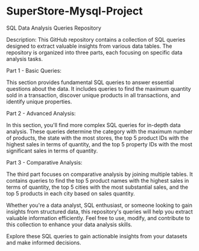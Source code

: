 # SuperStore-Mysql-Project
 SQL Data Analysis Queries Repository

 Description: This GitHub repository contains a collection of SQL queries designed to extract valuable insights from various data tables. The repository is organized into three parts, each focusing on specific data analysis tasks.

Part 1 - Basic Queries:

This section provides fundamental SQL queries to answer essential questions about the data. It includes queries to find the maximum quantity sold in a transaction, discover unique products in all transactions, and identify unique properties.

Part 2 - Advanced Analysis:

In this section, you'll find more complex SQL queries for in-depth data analysis. These queries determine the category with the maximum number of products, the state with the most stores, the top 5 product IDs with the highest sales in terms of quantity, and the top 5 property IDs with the most significant sales in terms of quantity.

Part 3 - Comparative Analysis:

The third part focuses on comparative analysis by joining multiple tables. It contains queries to find the top 5 product names with the highest sales in terms of quantity, the top 5 cities with the most substantial sales, and the top 5 products in each city based on sales quantity.

Whether you're a data analyst, SQL enthusiast, or someone looking to gain insights from structured data, this repository's queries will help you extract valuable information efficiently. Feel free to use, modify, and contribute to this collection to enhance your data analysis skills.

Explore these SQL queries to gain actionable insights from your datasets and make informed decisions.

